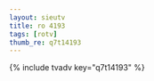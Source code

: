 ```yaml
--- 
layout: sieutv
title: ro 4193
tags: [rotv]
thumb_re: q7t14193
---
```

{% include tvadv key="q7t14193" %} 
